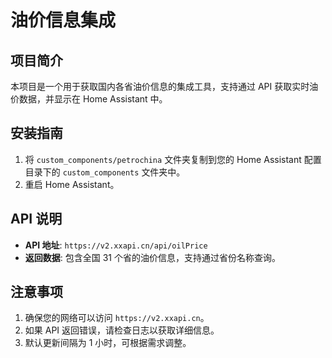 # 油价信息集成

## 项目简介

本项目是一个用于获取国内各省油价信息的集成工具，支持通过 API 获取实时油价数据，并显示在 Home Assistant 中。

## 安装指南

1. 将 `custom_components/petrochina` 文件夹复制到您的 Home Assistant 配置目录下的 `custom_components` 文件夹中。
2. 重启 Home Assistant。

## API 说明

- **API 地址**: `https://v2.xxapi.cn/api/oilPrice`
- **返回数据**: 包含全国 31 个省的油价信息，支持通过省份名称查询。

## 注意事项

1. 确保您的网络可以访问 `https://v2.xxapi.cn`。
2. 如果 API 返回错误，请检查日志以获取详细信息。
3. 默认更新间隔为 1 小时，可根据需求调整。
